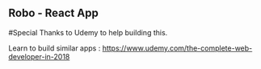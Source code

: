 ## Robo - React App
#Special Thanks to Udemy to help building this.

Learn to build similar apps : 
https://www.udemy.com/the-complete-web-developer-in-2018